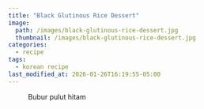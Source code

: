 ```yaml
---
title: "Black Glutinous Rice Dessert"
image: 
  path: /images/black-glutinous-rice-dessert.jpg
  thumbnail: /images/black-glutinous-rice-dessert.jpg
categories:
  - recipe
tags:
  - korean recipe
last_modified_at: 2026-01-26T16:19:55-05:00
---
```


<figure class="align-left">
  <a href="#"><img src="{{ '/images/bubur-pulut-hitam.jpg' | absolute_url }}" alt=""></a>
  <figcaption>Bubur pulut hitam</figcaption>
</figure> 


